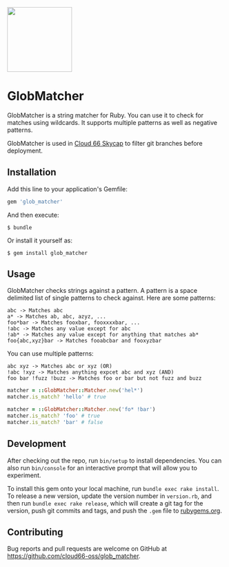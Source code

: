 <img src="http://cdn2-cloud66-com.s3.amazonaws.com/images/oss-sponsorship.png" width=150/>

# GlobMatcher

GlobMatcher is a string matcher for Ruby. You can use it to check for matches using wildcards. It supports multiple patterns as well as negative patterns.

GlobMatcher is used in [Cloud 66 Skycap](https://www.cloud66.com/containers/skycap/) to filter git branches before deployment.

## Installation

Add this line to your application's Gemfile:

```ruby
gem 'glob_matcher'
```

And then execute:

    $ bundle

Or install it yourself as:

    $ gem install glob_matcher

## Usage

GlobMatcher checks strings against a pattern. A pattern is a space delimited list of single patterns to check against. Here are some patterns:

```
abc -> Matches abc
a* -> Matches ab, abc, azyz, ...
foo*bar -> Matches fooxbar, fooxxxxbar, ...
!abc -> Matches any value except for abc
!ab* -> Matches any value except for anything that matches ab*
foo{abc,xyz}bar -> Matches fooabcbar and fooxyzbar
```

You can use multiple patterns:

```
abc xyz -> Matches abc or xyz (OR)
!abc !xyz -> Matches anything expcet abc and xyz (AND)
foo bar !fuzz !buzz -> Matches foo or bar but not fuzz and buzz
```

```ruby
matcher = ::GlobMatcher::Matcher.new('hel*')
matcher.is_match? 'hello' # true

matcher = ::GlobMatcher::Matcher.new('fo* !bar')
matcher.is_match? 'foo' # true
matcher.is_match? 'bar' # false
```

## Development

After checking out the repo, run `bin/setup` to install dependencies. You can also run `bin/console` for an interactive prompt that will allow you to experiment.

To install this gem onto your local machine, run `bundle exec rake install`. To release a new version, update the version number in `version.rb`, and then run `bundle exec rake release`, which will create a git tag for the version, push git commits and tags, and push the `.gem` file to [rubygems.org](https://rubygems.org).

## Contributing

Bug reports and pull requests are welcome on GitHub at https://github.com/cloud66-oss/glob_matcher.
